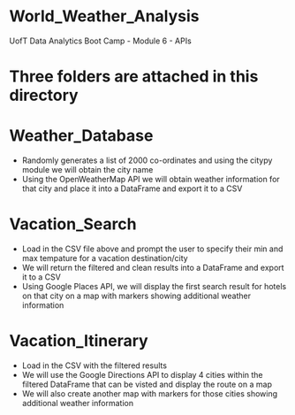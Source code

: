 # World_Weather_Analysis
UofT Data Analytics Boot Camp - Module 6 - APIs

# Three folders are attached in this directory
# Weather_Database
* Randomly generates a list of 2000 co-ordinates and using the citypy module we will obtain the city name
* Using the OpenWeatherMap API we will obtain weather information for that city and place it into a DataFrame and export it to a CSV
# Vacation_Search
* Load in the CSV file above and prompt the user to specify their min and max tempature for a vacation destination/city
* We will return the filtered and clean results into a DataFrame and export it to a CSV
* Using Google Places API, we will display the first search result for hotels on that city on a map with markers showing additional weather information 
# Vacation_Itinerary 
* Load in the CSV with the filtered results 
* We will use the Google Directions API to display 4 cities within the filtered DataFrame that can be visted and display the route on a map
* We will also create another map with markers for those cities showing additional weather information
